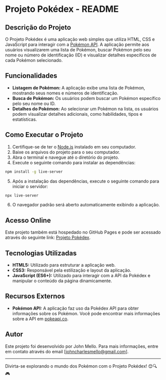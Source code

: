 # Projeto Pokédex - README

## Descrição do Projeto

O Projeto Pokédex é uma aplicação web simples que utiliza HTML, CSS e JavaScript para interagir com a [Pokémon API](https://pokeapi.co/). A aplicação permite aos usuários visualizarem uma lista de Pokémon, buscar Pokémon pelo seu nome ou número de identificação (ID) e visualizar detalhes específicos de cada Pokémon selecionado.

## Funcionalidades

- **Listagem de Pokémon:** A aplicação exibe uma lista de Pokémon, mostrando seus nomes e números de identificação.
- **Busca de Pokémon:** Os usuários podem buscar um Pokémon específico pelo seu nome ou ID.
- **Detalhes do Pokémon:** Ao selecionar um Pokémon na lista, os usuários podem visualizar detalhes adicionais, como habilidades, tipos e estatísticas.

## Como Executar o Projeto

1. Certifique-se de ter o [Node.js](https://nodejs.org/) instalado em seu computador.
2. Baixe os arquivos do projeto para o seu computador.
3. Abra o terminal e navegue até o diretório do projeto.
4. Execute o seguinte comando para instalar as dependências:

```bash
npm install -g live-server
```

5. Após a instalação das dependências, execute o seguinte comando para iniciar o servidor:

```bash
npx live-server
```

6. O navegador padrão será aberto automaticamente exibindo a aplicação.

## Acesso Online

Este projeto também está hospedado no GitHub Pages e pode ser acessado através do seguinte link: [Projeto Pokédex](https://johncmello.github.io/pokedex/).

## Tecnologias Utilizadas

- **HTML5:** Utilizado para estruturar a aplicação web.
- **CSS3:** Responsável pela estilização e layout da aplicação.
- **JavaScript (ES6+):** Utilizado para interagir com a API da Pokédex e manipular o conteúdo da página dinamicamente.

## Recursos Externos

- **Pokémon API:** A aplicação faz uso da Pokédex API para obter informações sobre os Pokémon. Você pode encontrar mais informações sobre a API em [pokeapi.co](https://pokeapi.co/).

## Autor

Este projeto foi desenvolvido por John Mello. Para mais informações, entre em contato através do email [johncharlesmello@gmail.com].

---

Divirta-se explorando o mundo dos Pokémon com o Projeto Pokédex! 😊🔍🎮
